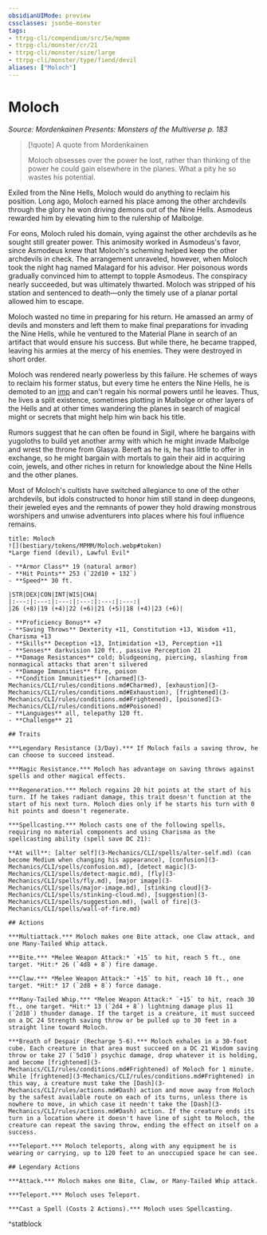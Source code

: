 ```yaml
---
obsidianUIMode: preview
cssclasses: json5e-monster
tags:
- ttrpg-cli/compendium/src/5e/mpmm
- ttrpg-cli/monster/cr/21
- ttrpg-cli/monster/size/large
- ttrpg-cli/monster/type/fiend/devil
aliases: ["Moloch"]
---
```

# Moloch
*Source: Mordenkainen Presents: Monsters of the Multiverse p. 183*  

> [!quote] A quote from Mordenkainen  
> 
> Moloch obsesses over the power he lost, rather than thinking of the power he could gain elsewhere in the planes. What a pity he so wastes his potential.

Exiled from the Nine Hells, Moloch would do anything to reclaim his position. Long ago, Moloch earned his place among the other archdevils through the glory he won driving demons out of the Nine Hells. Asmodeus rewarded him by elevating him to the rulership of Malbolge.

For eons, Moloch ruled his domain, vying against the other archdevils as he sought still greater power. This animosity worked in Asmodeus's favor, since Asmodeus knew that Moloch's scheming helped keep the other archdevils in check. The arrangement unraveled, however, when Moloch took the night hag named Malagard for his advisor. Her poisonous words gradually convinced him to attempt to topple Asmodeus. The conspiracy nearly succeeded, but was ultimately thwarted. Moloch was stripped of his station and sentenced to death—only the timely use of a planar portal allowed him to escape.

Moloch wasted no time in preparing for his return. He amassed an army of devils and monsters and left them to make final preparations for invading the Nine Hells, while he ventured to the Material Plane in search of an artifact that would ensure his success. But while there, he became trapped, leaving his armies at the mercy of his enemies. They were destroyed in short order.

Moloch was rendered nearly powerless by this failure. He schemes of ways to reclaim his former status, but every time he enters the Nine Hells, he is demoted to an [imp](3-Mechanics/CLI/bestiary/fiend/imp.md) and can't regain his normal powers until he leaves. Thus, he lives a split existence, sometimes plotting in Malbolge or other layers of the Hells and at other times wandering the planes in search of magical might or secrets that might help him win back his title.

Rumors suggest that he can often be found in Sigil, where he bargains with yugoloths to build yet another army with which he might invade Malbolge and wrest the throne from Glasya. Bereft as he is, he has little to offer in exchange, so he might bargain with mortals to gain their aid in acquiring coin, jewels, and other riches in return for knowledge about the Nine Hells and the other planes.

Most of Moloch's cultists have switched allegiance to one of the other archdevils, but idols constructed to honor him still stand in deep dungeons, their jeweled eyes and the remnants of power they hold drawing monstrous worshipers and unwise adventurers into places where his foul influence remains.

```ad-statblock
title: Moloch
![](bestiary/tokens/MPMM/Moloch.webp#token)
*Large fiend (devil), Lawful Evil*

- **Armor Class** 19 (natural armor)
- **Hit Points** 253 (`22d10 + 132`)
- **Speed** 30 ft.

|STR|DEX|CON|INT|WIS|CHA|
|:---:|:---:|:---:|:---:|:---:|:---:|
|26 (+8)|19 (+4)|22 (+6)|21 (+5)|18 (+4)|23 (+6)|

- **Proficiency Bonus** +7
- **Saving Throws** Dexterity +11, Constitution +13, Wisdom +11, Charisma +13
- **Skills** Deception +13, Intimidation +13, Perception +11
- **Senses** darkvision 120 ft., passive Perception 21
- **Damage Resistances** cold; bludgeoning, piercing, slashing from nonmagical attacks that aren't silvered
- **Damage Immunities** fire, poison
- **Condition Immunities** [charmed](3-Mechanics/CLI/rules/conditions.md#Charmed), [exhaustion](3-Mechanics/CLI/rules/conditions.md#Exhaustion), [frightened](3-Mechanics/CLI/rules/conditions.md#Frightened), [poisoned](3-Mechanics/CLI/rules/conditions.md#Poisoned)
- **Languages** all, telepathy 120 ft.
- **Challenge** 21

## Traits

***Legendary Resistance (3/Day).*** If Moloch fails a saving throw, he can choose to succeed instead.

***Magic Resistance.*** Moloch has advantage on saving throws against spells and other magical effects.

***Regeneration.*** Moloch regains 20 hit points at the start of his turn. If he takes radiant damage, this trait doesn't function at the start of his next turn. Moloch dies only if he starts his turn with 0 hit points and doesn't regenerate.

***Spellcasting.*** Moloch casts one of the following spells, requiring no material components and using Charisma as the spellcasting ability (spell save DC 21):

**At will**: [alter self](3-Mechanics/CLI/spells/alter-self.md) (can become Medium when changing his appearance), [confusion](3-Mechanics/CLI/spells/confusion.md), [detect magic](3-Mechanics/CLI/spells/detect-magic.md), [fly](3-Mechanics/CLI/spells/fly.md), [major image](3-Mechanics/CLI/spells/major-image.md), [stinking cloud](3-Mechanics/CLI/spells/stinking-cloud.md), [suggestion](3-Mechanics/CLI/spells/suggestion.md), [wall of fire](3-Mechanics/CLI/spells/wall-of-fire.md)

## Actions

***Multiattack.*** Moloch makes one Bite attack, one Claw attack, and one Many-Tailed Whip attack.

***Bite.*** *Melee Weapon Attack:* `+15` to hit, reach 5 ft., one target. *Hit:* 26 (`4d8 + 8`) fire damage.

***Claw.*** *Melee Weapon Attack:* `+15` to hit, reach 10 ft., one target. *Hit:* 17 (`2d8 + 8`) force damage.

***Many-Tailed Whip.*** *Melee Weapon Attack:* `+15` to hit, reach 30 ft., one target. *Hit:* 13 (`2d4 + 8`) lightning damage plus 11 (`2d10`) thunder damage. If the target is a creature, it must succeed on a DC 24 Strength saving throw or be pulled up to 30 feet in a straight line toward Moloch.

***Breath of Despair (Recharge 5-6).*** Moloch exhales in a 30-foot cube. Each creature in that area must succeed on a DC 21 Wisdom saving throw or take 27 (`5d10`) psychic damage, drop whatever it is holding, and become [frightened](3-Mechanics/CLI/rules/conditions.md#Frightened) of Moloch for 1 minute. While [frightened](3-Mechanics/CLI/rules/conditions.md#Frightened) in this way, a creature must take the [Dash](3-Mechanics/CLI/rules/actions.md#Dash) action and move away from Moloch by the safest available route on each of its turns, unless there is nowhere to move, in which case it needn't take the [Dash](3-Mechanics/CLI/rules/actions.md#Dash) action. If the creature ends its turn in a location where it doesn't have line of sight to Moloch, the creature can repeat the saving throw, ending the effect on itself on a success.

***Teleport.*** Moloch teleports, along with any equipment he is wearing or carrying, up to 120 feet to an unoccupied space he can see.

## Legendary Actions

***Attack.*** Moloch makes one Bite, Claw, or Many-Tailed Whip attack.

***Teleport.*** Moloch uses Teleport.

***Cast a Spell (Costs 2 Actions).*** Moloch uses Spellcasting.
```
^statblock